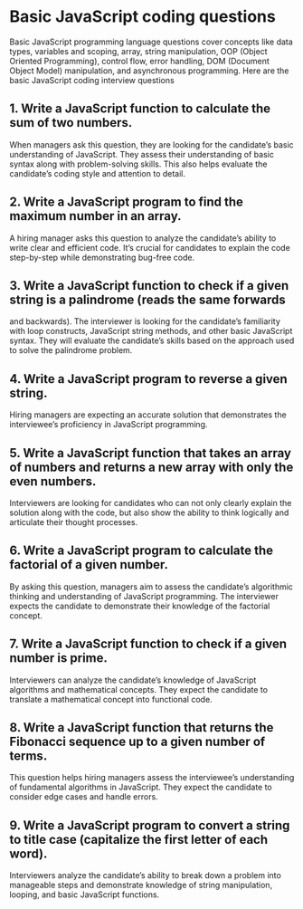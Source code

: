# Basic JavaScript coding questions
Basic JavaScript programming language questions cover concepts like data types, variables and
scoping, array, string manipulation, OOP (Object Oriented Programming), control flow, error
handling, DOM (Document Object Model) manipulation, and asynchronous programming. Here
are the basic JavaScript coding interview questions

## 1. Write a JavaScript function to calculate the sum of two numbers.
When managers ask this question, they are looking for the candidate’s basic understanding of
JavaScript. They assess their understanding of basic syntax along with problem-solving skills. This
also helps evaluate the candidate’s coding style and attention to detail.

## 2. Write a JavaScript program to find the maximum number in an array.
A hiring manager asks this question to analyze the candidate’s ability to write clear and efficient
code. It’s crucial for candidates to explain the code step-by-step while demonstrating bug-free
code.

## 3. Write a JavaScript function to check if a given string is a palindrome (reads the same forwards
and backwards).
The interviewer is looking for the candidate’s familiarity with loop constructs, JavaScript string
methods, and other basic JavaScript syntax. They will evaluate the candidate’s skills based on the
approach used to solve the palindrome problem.

## 4. Write a JavaScript program to reverse a given string.
Hiring managers are expecting an accurate solution that demonstrates the interviewee’s
proficiency in JavaScript programming.

## 5. Write a JavaScript function that takes an array of numbers and returns a new array with only the even numbers.
Interviewers are looking for candidates who can not only clearly explain the solution along with
the code, but also show the ability to think logically and articulate their thought processes.

## 6. Write a JavaScript program to calculate the factorial of a given number.
By asking this question, managers aim to assess the candidate’s algorithmic thinking and
understanding of JavaScript programming. The interviewer expects the candidate to demonstrate
their knowledge of the factorial concept.

## 7. Write a JavaScript function to check if a given number is prime.
Interviewers can analyze the candidate’s knowledge of JavaScript algorithms and mathematical
concepts. They expect the candidate to translate a mathematical concept into functional code.

## 8. Write a JavaScript function that returns the Fibonacci sequence up to a given number of terms.
This question helps hiring managers assess the interviewee’s understanding of fundamental
algorithms in JavaScript. They expect the candidate to consider edge cases and handle errors.

## 9. Write a JavaScript program to convert a string to title case (capitalize the first letter of each word).
Interviewers analyze the candidate’s ability to break down a problem into manageable steps and
demonstrate knowledge of string manipulation, looping, and basic JavaScript functions.
